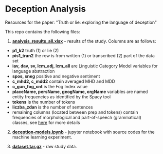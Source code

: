 # Deception Analysis
Resources for the paper: "Truth or lie: exploring the language of deception"

This repo contains the following files:
1. **[analysis_results_all.xlsx](https://github.com/alexwz/deception-analysis/blob/main/analysis_results_all.xlsx)** - results of the study.
  Columns are as follows:
  - **p1_k2** truth (1) or lie (2)
  - **pis1_tran2** the row is from written (1) or transcribed (2) part of the data set
  - **iav, dav, sv, lcm_adj, lcm_all** are Linguistic Category Model variables for language abstraction
  - **spos, sneg** positive and negative sentiment
  - **c_mhd2, c_mdd2** contain averaged MHD and MDD
  - **c_gun_fog_cnt** is the Fog Index value
  - **placeName, persName, geogName, orgName** variables are named entity frequencies as identified by the Spacy tool
  - **tokens** is the number of tokens
  - **liczba_zdan** is the number of sentences
  - remaining columns (located between prep and tokens) contain frequencies of morphological and part-of-speech (grammatical) classes, see [here](https://www.sketchengine.eu/polish-nkjp-part-of-speech-tagset/) for more details

2. **[deception-models.ipynb](https://github.com/alexwz/deception-analysis/blob/main/deception_models.ipynb)** - jupyter notebook with source codes for the machine learning experiment.

3. **[dataset.tar.gz](https://github.com/alexwz/deception-analysis/blob/main/dataset.tar.gz)** - raw study data.
